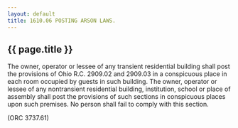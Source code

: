 ```yaml
---
layout: default 
title: 1610.06 POSTING ARSON LAWS.
---
```


{{ page.title }}
----------------

The owner, operator or lessee of any transient residential building
shall post the provisions of Ohio R.C. 2909.02 and 2909.03 in a
conspicuous place in each room occupied by guests in such building. The
owner, operator or lessee of any nontransient residential building,
institution, school or place of assembly shall post the provisions of
such sections in conspicuous places upon such premises. No person shall
fail to comply with this section.

(ORC 3737.61)
